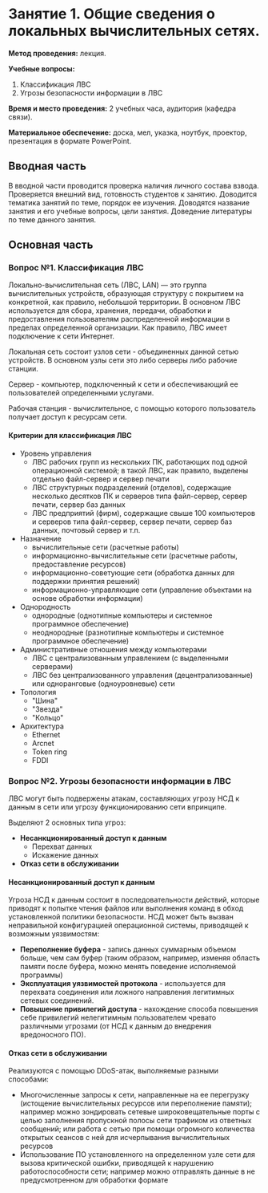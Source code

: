 # Занятие 1. Общие сведения о локальных вычислительных сетях.

**Метод проведения:** лекция.

**Учебные вопросы:**

1. Классификация ЛВС
2. Угрозы безопасности информации в ЛВС

**Время и место проведения:** 2 учебных часа, аудитория (кафедра связи).

**Материальное обеспечение:** доска, мел, указка, ноутбук, проектор, презентация в формате PowerPoint.

## Вводная часть

В вводной части проводится проверка наличия личного состава взвода. Проверяется внешний вид, готовность студентов к занятию. Доводится тематика занятий по теме, порядок ее изучения. Доводятся название занятия и его учебные вопросы, цели занятия. Доведение литературы по теме данного занятия.

## Основная часть

### Вопрос №1. Классификация ЛВС

Локально-вычислительная сеть (ЛВС, LAN) — это группа вычислительных устройств, образующая структуру с покрытием на конкретной, как правило, небольшой территории. В основном ЛВС используется для сбора, хранения, передачи, обработки и предоставления пользователям распределенной информации в пределах определенной организации. Как правило, ЛВС имеет подключение к сети Интернет.

Локальная сеть состоит узлов сети - объединенных данной сетью устройств. В основном узлы сети это либо серверы либо рабочие станции.

Сервер - компьютер, подключенный к сети и обеспечивающий ее пользователей определенными услугами.

Рабочая станция - вычислительное, с помощью которого пользователь получает доступ к ресурсам сети.

#### Критерии для классификация ЛВС

- Уровень управления
  - ЛВС рабочих групп из нескольких ПК, работающих под одной операционной системой; в такой ЛВС, как правило, выделены отдельно файл-сервер и сервер печати
  - ЛВС структурных подразделений (отделов), содержащие несколько десятков ПК и серверов типа файл-сервер, сервер печати, сервер баз данных
  - ЛВС предприятий (фирм), содержащие свыше 100 компьютеров и серверов типа файл-сервер, сервер печати, сервер баз данных, почтовый сервер и т.п.
- Назначение
  - вычислительные сети (расчетные работы)
  - информационно-вычислительные сети (расчетные работы, предоставление ресурсов)
  - информационно-советующие сети (обработка данных для поддержки принятия решений)
  - информационно-управляющие сети (управление объектами на основе обработки информации)
- Однородность
  - однородные (однотипные компьютеры и системное программное обеспечение)
  - неоднородные (разнотипные компьютеры и системное программное обеспечение)
- Административные отношения между компьютерами
  - ЛВС с централизованным управлением (с выделенными серверами)
  - ЛВС без централизованного управления (децентрализованные) или одноранговые (одноуровневые) сети
- Топология
  - "Шина"
  - "Звезда"
  - "Кольцо"
- Архитектура
  - Ethernet
  - Arcnet
  - Token ring
  - FDDI

### Вопрос №2. Угрозы безопасности информации в ЛВС

ЛВС могут быть подвержены атакам, составляющих угрозу НСД к данным в сети или угрозу функционированию сети впринципе.

Выделяют 2 основных типа угроз:

- **Несанкционированный доступ к данным**
  - Перехват данных
  - Искажение данных
- **Отказ сети в обслуживании**

#### Несанкционированный доступ к данным

Угроза НСД к данным состоит в последовательности действий, которые приводят к попытке чтения файлов или выполнения команд в обход установленной политики безопасности. НСД может быть вызван неправильной конфигурацией операционной системы, приводящей к возможным уязвимостям:

- **Переполнение буфера** - запись данных суммарным объемом больше, чем сам буфер (таким образом, например, изменяя область памяти после буфера, можно менять поведение исполняемой программы)
- **Эксплуатация уязвимостей протокола** - используется для перехвата соединения или ложного направления легитимных сетевых соединений.
- **Повышение привилегий доступа** - нахождение способа повышения себе привилегий нелегитимным пользователем чревато различными угрозами (от НСД к данным до внедрения вредоносного ПО).

#### Отказ сети в обслуживании

Реализуются с помощью DDoS-атак, выполняемые разными способами:

- Многочисленные запросы к сети, направленные на ее перегрузку (истощение вычислительных ресурсов или переполнение памяти); например можно зондировать сетевые широковещательные порты с целью заполнения пропускной полосы сети трафиком из ответных сообщений; или работа с сетью при помощи огромного количества открытых сеансов с ней для исчерпывания вычислительных ресурсов
- Использование ПО установленного на определенном узле сети для вызова критической ошибки, приводящей к нарушению работоспособности сети; например можно отправлять данные в не предусмотренном для обработки формате

